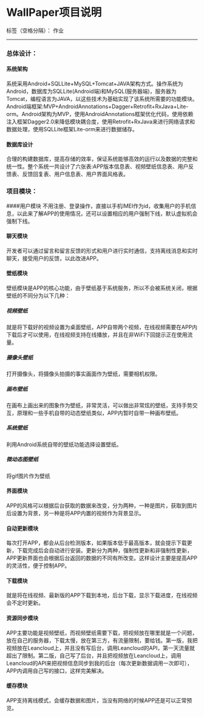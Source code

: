 # WallPaper项目说明

标签（空格分隔）： 作业

---

### 总体设计：
#### 系统架构
系统采用Android+SQLLite+MySQL+Tomcat+JAVA架构方式。操作系统为Android，数据库为SQLLite(Android端)和MySQL(服务器端)，服务器为Tomcat，编程语言为JAVA，以这些技术为基础实现了该系统所需要的功能模块。
Android端框架:MVP+AndroidAnnotations+Dagger+Retrofit+RxJava+Lite-orm。Android架构为MVP，使用AndroidAnnotations框架优化代码，使用依赖注入框架Dagger2.0来降低模块耦合度，使用Retrofit+RxJava来进行网络请求和数据处理，使用SQLLite框架Lite-orm来进行数据储存。

#### 数据库设计
合理的构建数据库，提高存储的效率，保证系统能够高效的运行以及数据的完整和统一性。整个系统一共设计了六张表:APP版本信息表、视频壁纸信息表、用户反馈表、反馈回复表、用户信息表、用户界面风格表。


### 项目模块：

####用户模块
不用注册、登录操作，直接以手机IMEI作为id，收集用户的手机信息，以此来了解APP的使用情况，还可以设置相应的用户强制下线，默认虚拟机会强制下线。

#### 聊天模块
开发者可以通过留言和留言反馈的形式和用户进行实时通信，支持离线消息和实时聊天，接受用户的反馈，以此改进APP。

#### 壁纸模块
壁纸模块是APP的核心功能，由于壁纸基于系统服务，所以不会被系统关闭，根据壁纸的不同分为以下几种：
##### 视频壁纸
就是将下载好的视频设置为桌面壁纸，APP自带两个视频，在线视频需要在APP内下载后才可以使用，在线视频支持在线播放，并且在非WiFi下回提示正在使用流量。
##### 摄像头壁纸
打开摄像头，将摄像头拍摄的事实画面作为壁纸，需要相机权限。
##### 画布壁纸
在画布上画出来的图象作为壁纸，非常灵活，可以做出非常炫的壁纸，支持手势交互，原理和一些手机自带的动态壁纸类似，APP内暂时自带一种画布壁纸。
##### 系统壁纸
利用Android系统自带的壁纸功能选择设置壁纸。
##### 微动态图壁纸
将gif图片作为壁纸

#### 界面模块
APP的风格可以根据后台获取的数据来改变，分为两种，一种是图片，获取到图片后设置为背景，另一种是将APP内置的视频作为背景显示。

#### 自动更新模块
每次打开APP，都会从后台检测版本，如果版本低于最高版本，就会提示下载更新，下载完成后会自动进行安装。更新分为两种，强制性更新和非强制性更新，APP更新界面也会根据后台返回的数据的不同有所改变。这样设计主要是提高APP的灵活性，便于控制APP。

#### 下载模块
就是将在线视频、最新版的APP下载到本地，后台下载，显示下载进度，在线视频会不定时更新。


#### 资源同步模块
APP主要功能是视频壁纸，而视频壁纸需要下载，把视频放在哪里就是一个问题，放在自己的服务器，下载太慢，放在第三方，有流量限制，要给钱。第一版，我把视频放在Leancloud上，并且没有写后台，调用Leancloud的API，第一天流量就超出了限制。第二版，自己写了后台，并且把视频放在Leancloud上，调用Leancloud的API来把视频信息同步到我的后台（每次更新数据调用一次即可），APP内调用自己写的接口，这样完美解决。

#### 缓存模块
APP支持离线模式，会缓存数据和图片，当没有网络的时候APP还是可以正常预览。






